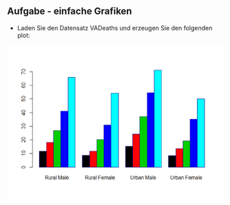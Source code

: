 Aufgabe - einfache Grafiken
---------------------------

-   Laden Sie den Datensatz VADeaths und erzeugen Sie den folgenden
    plot:

![](Aufgabe_Barplot_files/figure-markdown_strict/unnamed-chunk-1-1.png)<!-- -->
